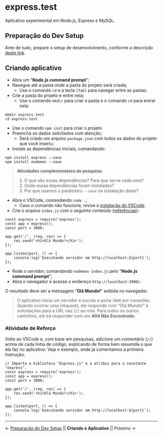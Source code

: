 # express.test
Aplicativo experimental em Node.js, Express e MySQL.

## Preparação do Dev Setup
Ante de tudo, prepare o setup de desenvolvimento, conforme a descrição [deste link](https://docs.google.com/file/d/1Zo42HZvGtEAx-9OjLX5Cr9J5SKl07NvUxLGSTSbWHpc).  

## Criando aplicativo
 - Abra um "**Node.js command prompt**";
 - Navegue até a pasta onde a pasta do projeto será criada;
   - Use o comando `cd` e a tecla `[Tab]` para navegar entre as pastas.
 - Crie a pasta do projeto e entre nela;
   - Use o comando `mkdir` para criar a pasta e o comando `cd` para entrar nela:
```
mkdir express.test
cd express.test
```
 - Use o comando `npm init` para criar o projeto
 - Preencha os dados solicitados com atenção;
   - Será criado um arquivo `package.json` com todos os dados do projeto que você inseriu;
 - Instale as dependências iniciais, comandando:
```
npm install express --save
npm install nodemon --save
```

> **Atividades complementares de pesquisa:**
>  1. O que são essas dependências? Para que serve cada uma?
>  2. Onde essas dependências foram instaladas?
>  2. Por que usamos o parâmetro `--save` na instalação delas?

 - Abra o VSCode, comandando `code .`;
   - Caso o comando não funcione, revise a [instalação do VSCode](https://docs.google.com/file/d/1Zo42HZvGtEAx-9OjLX5Cr9J5SKl07NvUxLGSTSbWHpc).
 - Crie o arquivo `index.js` com o seguinte conteúdo ([referências](https://expressjs.com/pt-br/starter/hello-world.html)):
```
const express = require('express');
const app = express();
const port = 3000;  

app.get('/', (req, res) => {
    res.send('<h1>Olá Mundo!</h1>');
});

app.listen(port, () => {
    console.log(`Executando servidor em http://localhost:${port}`);
});
```
 - Rode o servidor, comandando `nodemon index.js` pelo "**Node.js command prompt**";
 - Abra o navegador e acesse o endereço `http://localhost:3000/`.

O resultado deve ser a mensagem "**Olá Mundo!**" exibida no navegador.

> O aplicativo inicia um servidor e escuta a porta `3000` por conexões. Quando ocorrer uma (request), ele responde com “Olá Mundo!” à solicitações para a URL raiz (`/`) ou _rota_. Para todos os outros caminhos, ele irá responder com um **404 Não Encontrado**.

### Atividade de Reforço
Volte ao VSCode e, com base em pesquisas, adicione um comentário (`//`) acima de cada linha de código, explicando de forma bem resumida o que ela faz no aplicativo. Veja o exemplo, onde já comentamos a primeira instrução:
```
// Importa a biblioteca "Express.js" e a atribui para a constante "express".
const express = require('express');
const app = express();
const port = 3000;  

app.get('/', (req, res) => {
    res.send('<h1>Olá Mundo!</h1>');
});

app.listen(port, () => {
    console.log(`Executando servidor em http://localhost:${port}`);
});
```
---
← [Preparação do Dev Setup](https://github.com/Luferat/express.test) || **Criando o Aplicativo** || Próximo →